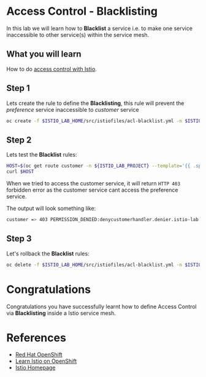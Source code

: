 # Access Control - Blacklisting

In this lab we will learn how to **Blacklist** a service i.e. to make one service inaccessible to other service(s) within the service mesh.

## What you will learn

How to do [access control with Istio](https://istio.io/docs/tasks/security/secure-access-control.html).

## Step 1

Lets create the rule to define the **Blacklisting**,  this rule will prevent the _preference_ service inaccessible to _customer_ service 

```sh
oc create -f $ISTIO_LAB_HOME/src/istiofiles/acl-blacklist.yml -n $ISTIO_LAB_PROJECT
```
## Step 2

Lets test the **Blacklist** rules:

```sh
HOST=$(oc get route customer -n ${ISTIO_LAB_PROJECT} --template='{{ .spec.host }}')
curl $HOST
```

When we tried to access the customer service, it will return `HTTP 403` forbidden error as the customer service cant access the preference service.   

The output will look something like:

```sh 
customer => 403 PERMISSION_DENIED:denycustomerhandler.denier.istio-lab:Not allowed
```

## Step 3

Let's rollback the **Blacklist** rules:

```sh
oc delete -f $ISTIO_LAB_HOME/src/istiofiles/acl-blacklist.yml -n $ISTIO_LAB_PROJECT
``` 

# Congratulations

Congratulations you have successfully learnt how to define Access Control via **Blacklisting** inside a Istio service mesh.

# References

* [Red Hat OpenShift](https://openshift.com)
* [Learn Istio on OpenShift](https://learn.openshift.com/servicemesh)
* [Istio Homepage](https://istio.io)

